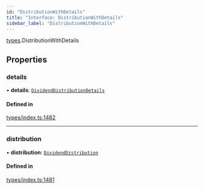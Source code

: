 ```yaml
---
id: "DistributionWithDetails"
title: "Interface: DistributionWithDetails"
sidebar_label: "DistributionWithDetails"
---
```


[types](../../../modules/Types/Types.md).DistributionWithDetails

## Properties

### details

• **details**: [`DividendDistributionDetails`](../../API/Entities/DividendDistribution/Types/DividendDistributionDetails/DividendDistributionDetails.md)

#### Defined in

[types/index.ts:1482](https://github.com/PolymeshAssociation/polymesh-sdk/blob/720afb69c/src/types/index.ts#L1482)

___

### distribution

• **distribution**: [`DividendDistribution`](../../../classes/API/Entities/DividendDistribution/DividendDistribution.md)

#### Defined in

[types/index.ts:1481](https://github.com/PolymeshAssociation/polymesh-sdk/blob/720afb69c/src/types/index.ts#L1481)
